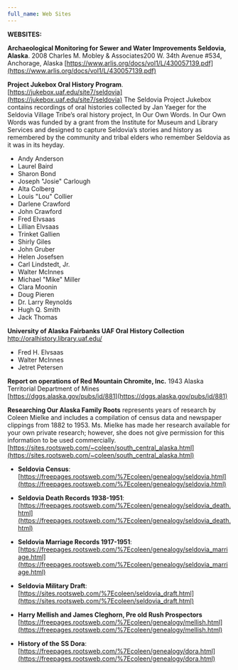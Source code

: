 ```yaml
---
full_name: Web Sites
---
```

**WEBSITES:**

**Archaeological Monitoring for Sewer and Water Improvements Seldovia, Alaska**.  2008 Charles M. Mobley & Associates200 W. 34th Avenue #534, Anchorage, Alaska [https://www.arlis.org/docs/vol1/L/430057139.pdf](https://www.arlis.org/docs/vol1/L/430057139.pdf)

**Project Jukebox Oral History Program**.  [https://jukebox.uaf.edu/site7/seldovia](https://jukebox.uaf.edu/site7/seldovia)
The Seldovia Project Jukebox contains recordings of oral histories collected by Jan Yaeger for the Seldovia Village Tribe’s oral history project, In Our Own Words. In Our Own Words was funded by a grant from the Institute for Museum and Library Services and designed to capture Seldovia’s stories and history as remembered by the community and tribal elders who remember Seldovia as it was in its heyday. 

+ Andy Anderson 
+ Laurel Baird 
+ Sharon Bond 
+ Joseph "Josie" Carlough 
+ Alta Colberg 
+ Louis "Lou" Collier 
+ Darlene Crawford 
+ John Crawford 
+ Fred Elvsaas 
+ Lillian Elvsaas 
+ Trinket Gallien 
+ Shirly Giles 
+ John Gruber 
+ Helen Josefsen 
+ Carl Lindstedt, Jr. 
+ Walter McInnes 
+ Michael "Mike" Miller 
+ Clara Moonin 
+ Doug Pieren 
+ Dr. Larry Reynolds 
+ Hugh Q. Smith 
+ Jack Thomas 

**University of Alaska Fairbanks UAF Oral History Collection** http://oralhistory.library.uaf.edu/
+ Fred H. Elvsaas
+ Walter McInnes
+ Jetret Petersen

**Report on operations of Red Mountain Chromite, Inc.** 1943 Alaska Territorial Department of Mines  
[https://dggs.alaska.gov/pubs/id/881](https://dggs.alaska.gov/pubs/id/881)

**Researching Our Alaska Family Roots**  represents years of research by Coleen Mielke and includes a compilation of census data and newspaper clippings from 1882 to 1953. Ms. Mielke has made her research available for your own private research; however, she does not give permission for this information to be used commercially.
[https://sites.rootsweb.com/~coleen/south_central_alaska.html](https://sites.rootsweb.com/~coleen/south_central_alaska.html)

 - **Seldovia Census**: [https://freepages.rootsweb.com/%7Ecoleen/genealogy/seldovia.html](https://freepages.rootsweb.com/%7Ecoleen/genealogy/seldovia.html)
 
- **Seldovia Death Records 1938-1951**: [https://freepages.rootsweb.com/%7Ecoleen/genealogy/seldovia_death.html](https://freepages.rootsweb.com/%7Ecoleen/genealogy/seldovia_death.html)

- **Seldovia Marriage Records 1917-1951**: [https://freepages.rootsweb.com/%7Ecoleen/genealogy/seldovia_marriage.html](https://freepages.rootsweb.com/%7Ecoleen/genealogy/seldovia_marriage.html)

- **Seldovia Military Draft**: [https://sites.rootsweb.com/%7Ecoleen/seldovia_draft.html](https://sites.rootsweb.com/%7Ecoleen/seldovia_draft.html)

- **Harry Mellish and James Cleghorn, Pre old Rush Prospectors** [https://freepages.rootsweb.com/%7Ecoleen/genealogy/mellish.html](https://freepages.rootsweb.com/%7Ecoleen/genealogy/mellish.html)

- **History of the SS Dora**: [https://freepages.rootsweb.com/%7Ecoleen/genealogy/dora.html](https://freepages.rootsweb.com/%7Ecoleen/genealogy/dora.html)
